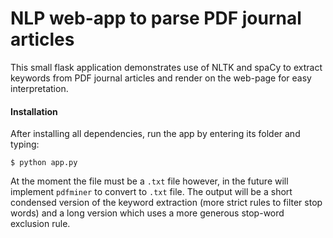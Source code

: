 # NLP web-app to parse PDF journal articles 

This small flask application demonstrates use of NLTK and spaCy to extract keywords from PDF journal articles and render on the web-page for easy interpretation.

#### Installation
After installing all dependencies, run the app by entering its folder and typing:

`$ python app.py`

At the moment the file must be a `.txt` file however, in the future will implement `pdfminer` to convert to `.txt` file. The output will be a short condensed version of the keyword extraction (more strict rules to filter stop words) and a long version which uses a more generous stop-word exclusion rule.

